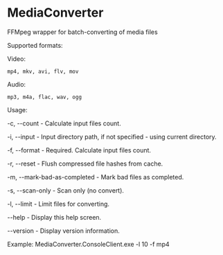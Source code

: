 # MediaConverter

FFMpeg wrapper for batch-converting of media files

Supported formats:

  Video:
  
    mp4, mkv, avi, flv, mov 
    
  Audio:
  
    mp3, m4a, flac, wav, ogg

Usage:

  -c, --count                    - Calculate input files count.

  -i, --input                    - Input directory path, if not specified - using current directory.

  -f, --format                   - Required. Calculate input files count.

  -r, --reset                    - Flush compressed file hashes from cache.

  -m, --mark-bad-as-completed    - Mark bad files as completed.

  -s, --scan-only                - Scan only (no convert).

  -l, --limit                    - Limit files for converting.

  --help                         - Display this help screen.

  --version                      - Display version information.
  
Example:
  MediaConverter.ConsoleClient.exe -l 10 -f mp4

